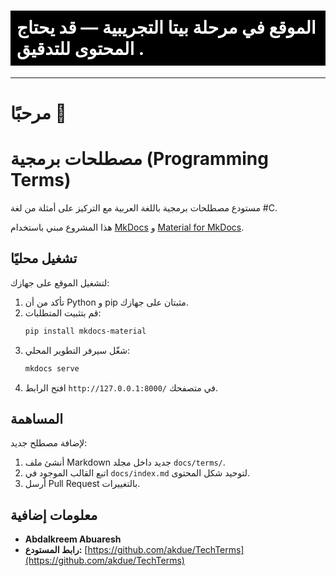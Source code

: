 # <div style="background-color: black; color: white; padding: 10px"> <span>الموقع في مرحلة <strong>بيتا</strong> التجريبية — قد يحتاج المحتوى للتدقيق .</span></div>
---

# مرحبًا 👋

# مصطلحات برمجية (Programming Terms)

مستودع مصطلحات برمجية باللغة العربية مع التركيز على أمثلة من لغة #C.

هذا المشروع مبني باستخدام [MkDocs](https://www.mkdocs.org/) و [Material for MkDocs](https://squidfunk.github.io/mkdocs-material/).

## تشغيل محليًا

لتشغيل الموقع على جهازك:

1.  تأكد من أن Python و pip مثبتان على جهازك.
2.  قم بتثبيت المتطلبات:
    ```bash
    pip install mkdocs-material
    ```
3.  شغّل سيرفر التطوير المحلي:
    ```bash
    mkdocs serve
    ```
4.  افتح الرابط `http://127.0.0.1:8000/` في متصفحك.

## المساهمة

لإضافة مصطلح جديد:

1.  أنشئ ملف Markdown جديد داخل مجلد `docs/terms/`.
2.  اتبع القالب الموجود في `docs/index.md` لتوحيد شكل المحتوى.
3.  أرسل Pull Request بالتغييرات.

## معلومات إضافية

-   **Abdalkreem Abuaresh**
-   **رابط المستودع:** [https://github.com/akdue/TechTerms](https://github.com/akdue/TechTerms)

<!-- ## هذا مستودع مصطلحات برمجية باللغة العربية 

### يميل بالشرح لاستخدام لغة **#C** 

## يمكنك البدء باستخدام الموقع بالبحث او تصفح القائمة يمين الموقع






# لتشغيل المشروع على جهازك بدون انترنت
- شغّل المشروع محليًا بالأوامر في الأسفل.
- أضف مصطلحات جديدة في مجلد `docs/` كملفات Markdown (`.md`)
- شاهد مثال في الصفحة الجانبية.

## تشغيل محليًا

```bash
pip install mkdocs-material
mkdocs serve
```

ثم افتح الرابط الذي يظهر لك (عادةً: `http://127.0.0.1:8000/`).

> ملاحظة: يمكن تعديل التصميم عبر الملف `stylesheets/style.css`.

## مثال على القالب

```markdown
# **OOP — Object-Oriented Programming**

## التسمية المعتمدة (EN ↔ AR)


## تعريف موجز
EN
AR

---

## لماذا **ضع المصطلح


---

## أساسيات أو ركائز للمصطلح إن وجدت


---

## مثال من الكود C#
```csharp
//Code
```

---
```markdown
## مصطلحات مرتبطة وتمييزات سريعة


---

## متى أستخدمه؟ ومتى أتجنّبه؟


---

## أخطاء شائعة


---

## خلاصة


---

## جدول مقارنة مختصر

| المفهوم         | الغرض الرئيسي | ملاحظات مهمة |
| --------------- | ------------- | ------------ |
| [Name](Name.md) | ------        | ------       |
| **Name**        | **---**       | **---**      |
| [Name](Name.md) | ------        | ------       |

---

## سؤال تثبيت (إجابة مخفية)
السؤال هنا
<details>
  <summary><strong>إظهار الإجابة</strong></summary>
الاجابة هنا
</details>
``` -->


